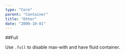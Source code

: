```yaml
---
type: "Core"
parent: "Container"
title: "Other"
date: "2000-10-01"
---
```


##Full

Use `.full` to disable max-with and have fluid container.

<script type="text/plain" class="language-markup">
  <div class="container full">
    <!-- content -->
  </div>
</script>
